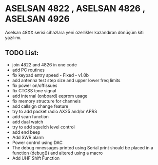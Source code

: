 # ASELSAN 4822 , ASELSAN 4826 , ASELSAN 4926
Aselsan 48XX serisi cihazlara yeni özellikler kazandıran dönüşüm kiti yazılımı.


TODO List:
----------
- join 4822 and 4826 in one code
- add PC routines
- fix keypad entry speed - Fixed - v1.0b
- add antenna test step size and upper lower freq limits
- fix power on/offissues
- fix CTCSS tone signal
- add internal (onboard) eeprom usage
- fix memory structure for channels
- add callsign change feature
- try to add packet radio AX25 and/or APRS
- add scan function
- add dual watch
- try to add squelch level control
- add end beep
- Add SWR alarm
- Power control using DAC
- The debug mnessages printed using Serial.print should be placed in a function (debug()) and altered using a macro  
- Add UHF Shift Function
